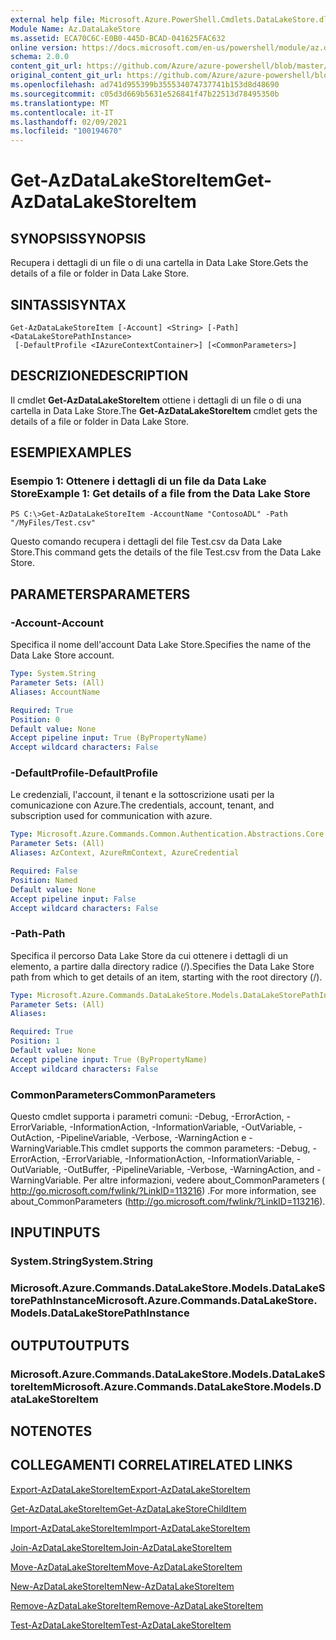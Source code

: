 ```yaml
---
external help file: Microsoft.Azure.PowerShell.Cmdlets.DataLakeStore.dll-Help.xml
Module Name: Az.DataLakeStore
ms.assetid: ECA70C6C-E0B0-445D-BCAD-041625FAC632
online version: https://docs.microsoft.com/en-us/powershell/module/az.datalakestore/get-azdatalakestoreitem
schema: 2.0.0
content_git_url: https://github.com/Azure/azure-powershell/blob/master/src/DataLakeStore/DataLakeStore/help/Get-AzDataLakeStoreItem.md
original_content_git_url: https://github.com/Azure/azure-powershell/blob/master/src/DataLakeStore/DataLakeStore/help/Get-AzDataLakeStoreItem.md
ms.openlocfilehash: ad741d955399b355534074737741b153d8d48690
ms.sourcegitcommit: c05d3d669b5631e526841f47b22513d78495350b
ms.translationtype: MT
ms.contentlocale: it-IT
ms.lasthandoff: 02/09/2021
ms.locfileid: "100194670"
---
```

# <span data-ttu-id="b7d13-101">Get-AzDataLakeStoreItem</span><span class="sxs-lookup"><span data-stu-id="b7d13-101">Get-AzDataLakeStoreItem</span></span>

## <span data-ttu-id="b7d13-102">SYNOPSIS</span><span class="sxs-lookup"><span data-stu-id="b7d13-102">SYNOPSIS</span></span>
<span data-ttu-id="b7d13-103">Recupera i dettagli di un file o di una cartella in Data Lake Store.</span><span class="sxs-lookup"><span data-stu-id="b7d13-103">Gets the details of a file or folder in Data Lake Store.</span></span>

## <span data-ttu-id="b7d13-104">SINTASSI</span><span class="sxs-lookup"><span data-stu-id="b7d13-104">SYNTAX</span></span>

```
Get-AzDataLakeStoreItem [-Account] <String> [-Path] <DataLakeStorePathInstance>
 [-DefaultProfile <IAzureContextContainer>] [<CommonParameters>]
```

## <span data-ttu-id="b7d13-105">DESCRIZIONE</span><span class="sxs-lookup"><span data-stu-id="b7d13-105">DESCRIPTION</span></span>
<span data-ttu-id="b7d13-106">Il cmdlet **Get-AzDataLakeStoreItem** ottiene i dettagli di un file o di una cartella in Data Lake Store.</span><span class="sxs-lookup"><span data-stu-id="b7d13-106">The **Get-AzDataLakeStoreItem** cmdlet gets the details of a file or folder in Data Lake Store.</span></span>

## <span data-ttu-id="b7d13-107">ESEMPI</span><span class="sxs-lookup"><span data-stu-id="b7d13-107">EXAMPLES</span></span>

### <span data-ttu-id="b7d13-108">Esempio 1: Ottenere i dettagli di un file da Data Lake Store</span><span class="sxs-lookup"><span data-stu-id="b7d13-108">Example 1: Get details of a file from the Data Lake Store</span></span>
```
PS C:\>Get-AzDataLakeStoreItem -AccountName "ContosoADL" -Path "/MyFiles/Test.csv"
```

<span data-ttu-id="b7d13-109">Questo comando recupera i dettagli del file Test.csv da Data Lake Store.</span><span class="sxs-lookup"><span data-stu-id="b7d13-109">This command gets the details of the file Test.csv from the Data Lake Store.</span></span>

## <span data-ttu-id="b7d13-110">PARAMETERS</span><span class="sxs-lookup"><span data-stu-id="b7d13-110">PARAMETERS</span></span>

### <span data-ttu-id="b7d13-111">-Account</span><span class="sxs-lookup"><span data-stu-id="b7d13-111">-Account</span></span>
<span data-ttu-id="b7d13-112">Specifica il nome dell'account Data Lake Store.</span><span class="sxs-lookup"><span data-stu-id="b7d13-112">Specifies the name of the Data Lake Store account.</span></span>

```yaml
Type: System.String
Parameter Sets: (All)
Aliases: AccountName

Required: True
Position: 0
Default value: None
Accept pipeline input: True (ByPropertyName)
Accept wildcard characters: False
```

### <span data-ttu-id="b7d13-113">-DefaultProfile</span><span class="sxs-lookup"><span data-stu-id="b7d13-113">-DefaultProfile</span></span>
<span data-ttu-id="b7d13-114">Le credenziali, l'account, il tenant e la sottoscrizione usati per la comunicazione con Azure.</span><span class="sxs-lookup"><span data-stu-id="b7d13-114">The credentials, account, tenant, and subscription used for communication with azure.</span></span>

```yaml
Type: Microsoft.Azure.Commands.Common.Authentication.Abstractions.Core.IAzureContextContainer
Parameter Sets: (All)
Aliases: AzContext, AzureRmContext, AzureCredential

Required: False
Position: Named
Default value: None
Accept pipeline input: False
Accept wildcard characters: False
```

### <span data-ttu-id="b7d13-115">-Path</span><span class="sxs-lookup"><span data-stu-id="b7d13-115">-Path</span></span>
<span data-ttu-id="b7d13-116">Specifica il percorso Data Lake Store da cui ottenere i dettagli di un elemento, a partire dalla directory radice (/).</span><span class="sxs-lookup"><span data-stu-id="b7d13-116">Specifies the Data Lake Store path from which to get details of an item, starting with the root directory (/).</span></span>

```yaml
Type: Microsoft.Azure.Commands.DataLakeStore.Models.DataLakeStorePathInstance
Parameter Sets: (All)
Aliases:

Required: True
Position: 1
Default value: None
Accept pipeline input: True (ByPropertyName)
Accept wildcard characters: False
```

### <span data-ttu-id="b7d13-117">CommonParameters</span><span class="sxs-lookup"><span data-stu-id="b7d13-117">CommonParameters</span></span>
<span data-ttu-id="b7d13-118">Questo cmdlet supporta i parametri comuni: -Debug, -ErrorAction, -ErrorVariable, -InformationAction, -InformationVariable, -OutVariable, -OutAction, -PipelineVariable, -Verbose, -WarningAction e -WarningVariable.</span><span class="sxs-lookup"><span data-stu-id="b7d13-118">This cmdlet supports the common parameters: -Debug, -ErrorAction, -ErrorVariable, -InformationAction, -InformationVariable, -OutVariable, -OutBuffer, -PipelineVariable, -Verbose, -WarningAction, and -WarningVariable.</span></span> <span data-ttu-id="b7d13-119">Per altre informazioni, vedere about_CommonParameters ( http://go.microsoft.com/fwlink/?LinkID=113216) .</span><span class="sxs-lookup"><span data-stu-id="b7d13-119">For more information, see about_CommonParameters (http://go.microsoft.com/fwlink/?LinkID=113216).</span></span>

## <span data-ttu-id="b7d13-120">INPUT</span><span class="sxs-lookup"><span data-stu-id="b7d13-120">INPUTS</span></span>

### <span data-ttu-id="b7d13-121">System.String</span><span class="sxs-lookup"><span data-stu-id="b7d13-121">System.String</span></span>

### <span data-ttu-id="b7d13-122">Microsoft.Azure.Commands.DataLakeStore.Models.DataLakeStorePathInstance</span><span class="sxs-lookup"><span data-stu-id="b7d13-122">Microsoft.Azure.Commands.DataLakeStore.Models.DataLakeStorePathInstance</span></span>

## <span data-ttu-id="b7d13-123">OUTPUT</span><span class="sxs-lookup"><span data-stu-id="b7d13-123">OUTPUTS</span></span>

### <span data-ttu-id="b7d13-124">Microsoft.Azure.Commands.DataLakeStore.Models.DataLakeStoreItem</span><span class="sxs-lookup"><span data-stu-id="b7d13-124">Microsoft.Azure.Commands.DataLakeStore.Models.DataLakeStoreItem</span></span>

## <span data-ttu-id="b7d13-125">NOTE</span><span class="sxs-lookup"><span data-stu-id="b7d13-125">NOTES</span></span>

## <span data-ttu-id="b7d13-126">COLLEGAMENTI CORRELATI</span><span class="sxs-lookup"><span data-stu-id="b7d13-126">RELATED LINKS</span></span>

[<span data-ttu-id="b7d13-127">Export-AzDataLakeStoreItem</span><span class="sxs-lookup"><span data-stu-id="b7d13-127">Export-AzDataLakeStoreItem</span></span>](./Export-AzDataLakeStoreItem.md)

[<span data-ttu-id="b7d13-128">Get-AzDataLakeStoreItem</span><span class="sxs-lookup"><span data-stu-id="b7d13-128">Get-AzDataLakeStoreChildItem</span></span>](./Get-AzDataLakeStoreChildItem.md)

[<span data-ttu-id="b7d13-129">Import-AzDataLakeStoreItem</span><span class="sxs-lookup"><span data-stu-id="b7d13-129">Import-AzDataLakeStoreItem</span></span>](./Import-AzDataLakeStoreItem.md)

[<span data-ttu-id="b7d13-130">Join-AzDataLakeStoreItem</span><span class="sxs-lookup"><span data-stu-id="b7d13-130">Join-AzDataLakeStoreItem</span></span>](./Join-AzDataLakeStoreItem.md)

[<span data-ttu-id="b7d13-131">Move-AzDataLakeStoreItem</span><span class="sxs-lookup"><span data-stu-id="b7d13-131">Move-AzDataLakeStoreItem</span></span>](./Move-AzDataLakeStoreItem.md)

[<span data-ttu-id="b7d13-132">New-AzDataLakeStoreItem</span><span class="sxs-lookup"><span data-stu-id="b7d13-132">New-AzDataLakeStoreItem</span></span>](./New-AzDataLakeStoreItem.md)

[<span data-ttu-id="b7d13-133">Remove-AzDataLakeStoreItem</span><span class="sxs-lookup"><span data-stu-id="b7d13-133">Remove-AzDataLakeStoreItem</span></span>](./Remove-AzDataLakeStoreItem.md)

[<span data-ttu-id="b7d13-134">Test-AzDataLakeStoreItem</span><span class="sxs-lookup"><span data-stu-id="b7d13-134">Test-AzDataLakeStoreItem</span></span>](./Test-AzDataLakeStoreItem.md)


